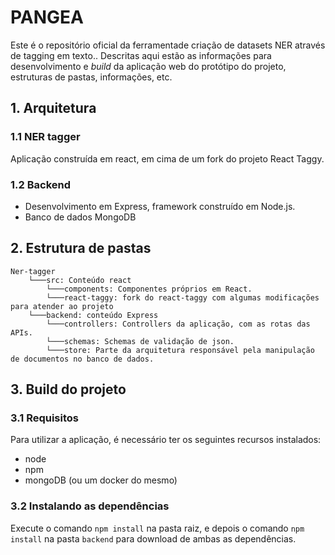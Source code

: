 # PANGEA

Este é o repositório oficial da ferramentade criação de datasets NER através de tagging em texto.. Descritas aqui estão as informações para desenvolvimento e _build_ da aplicação web do protótipo do projeto, estruturas de pastas, informações, etc.

## 1. Arquitetura

### 1.1 NER tagger

Aplicação construída em react, em cima de um fork do projeto React Taggy.

### 1.2 Backend

- Desenvolvimento em Express, framework construído em Node.js.
- Banco de dados MongoDB

## 2. Estrutura de pastas

    Ner-tagger
        └───src: Conteúdo react
    		└───components: Componentes próprios em React.
        	└───react-taggy: fork do react-taggy com algumas modificações para atender ao projeto
        └───backend: conteúdo Express
            └───controllers: Controllers da aplicação, com as rotas das APIs.
            └───schemas: Schemas de validação de json.
            └───store: Parte da arquitetura responsável pela manipulação de documentos no banco de dados.

## 3. Build do projeto

### 3.1 Requisitos

Para utilizar a aplicação, é necessário ter os seguintes recursos instalados:

- node
- npm
- mongoDB (ou um docker do mesmo)

### 3.2 Instalando as dependências

Execute o comando `npm install` na pasta raiz, e depois o comando `npm install` na pasta `backend` para download de ambas as dependências.
